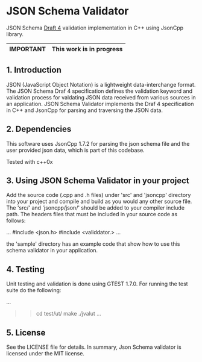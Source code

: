 # JSON Schema Validator
JSON Schema [Draft 4](https://tools.ietf.org/id/draft-fge-json-schema-validation-00.txt) validation implementation in C++ using JsonCpp library.

| IMPORTANT | This work is in progress   |
|-----------|----------------------------|

## 1. Introduction
JSON (JavaScript Object Notation) is a lightweight data-interchange format. The JSON Schema Draf 4 specification defines the validation keyword
and validation process for valdating JSON data received from various sources in an application. JSON Schema Validator implements the Draf 4 specification
in C++ and JsonCpp for parsing and traversing the JSON data.


## 2. Dependencies
This software uses JsonCpp 1.7.2 for parsing the json schema file and the user provided json data, which is part of this codebase.

Tested with c++0x 

## 3. Using JSON Schema Validator in your project
Add the source code (.cpp and .h files) under 'src' and 'jsoncpp' directory into your project and compile and build as you would any other source file.
The 'src/' and 'jsoncpp/json/' should be added to your compiler include path. The headers files that must be included in your source code as follows:

...
#include <json.h>
#include <validdator.>
...

the 'sample' directory has an example code that show how to use this schema validator in your application.

## 4. Testing
Unit testing and validation is done using GTEST 1.7.0. For running the test suite do the following:

...
>> cd test/ut/
>> make
>> ./jvalut
...


## 5. License
See the LICENSE file for details. In summary, Json Schema validator is licensed under the MIT license.
